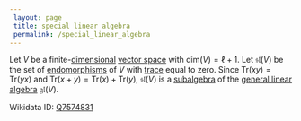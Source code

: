```yaml
---
 layout: page
 title: special linear algebra
 permalink: /special_linear_algebra
---
```

Let $V$ be a finite-[dimensional](https://defsmath.github.io/DefsMath/dimension_of_vector_space) [vector space](https://defsmath.github.io/DefsMath/vector_space) with $\text{dim}(V) = \ell +1$. Let $\mathfrak{sl}(V)$ be the set of [endomorphisms](https://defsmath.github.io/DefsMath/endomorphism) of $V$ with [trace](https://defsmath.github.io/DefsMath/trace) equal to zero. Since $\text{Tr}(xy)= \text{Tr}(yx)$ and $\text{Tr}(x+y) =\text{Tr}(x)+\text{Tr}(y)$, $\mathfrak{sl}(V)$ is a [subalgebra](https://defsmath.github.io/DefsMath/subalgebra) of the [general linear algebra](https://defsmath.github.io/DefsMath/general_linear_algebra) $\mathfrak{gl}(V)$. 

Wikidata ID: [Q7574831](https://www.wikidata.org/wiki/Q7574831)